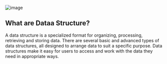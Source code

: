![image](https://user-images.githubusercontent.com/97229948/173412306-5f71ce89-364f-485c-9652-38acd4008104.png)

## What are Dataa Structure?
A data structure is a specialized format for organizing, processing, retrieving and storing data. There are several basic and advanced types of data structures, all designed to arrange data to suit a specific purpose. Data structures make it easy for users to access and work with the data they need in appropriate ways.
